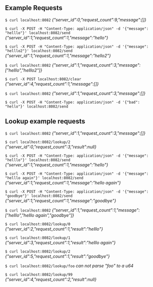 ## Example Requests
`$ curl localhost:8082`
_{"server_id":0,"request_count":9,"message":[]}_

`$ curl -X POST -H "Content-Type: application/json" -d '{"message": "helllo"}' localhost:8082/send`
_{"server_id":1,"request_count":1,"message":"hello"}_

`$ curl -X POST -H "Content-Type: application/json" -d '{"message": "helllo2"}' localhost:8082/send`
_{"server_id":1,"request_count":1,"message":"hello2"}_

`$ curl localhost:8082`
_{"server_id":1,"request_count":3,"message":["helllo","helllo2"]}_

`$ curl -X POST localhost:8082/clear`
_{"server_id":4,"request_count":1,"message":[]}_

`$ curl localhost:8082`
_{"server_id":1,"request_count":3,"message":[]}_

`$ curl -X POST -H "Content-Type: application/json" -d '{"bad": "hello"}' localhost:8082/send`


## Lookup example requests
`$ curl localhost:8082`
_{"server_id":1,"request_count":3,"message":[]}_

`$ curl localhost:8082/lookup/2`
_{"server_id":0,"request_count":3,"result":null}_

`$ curl -X POST -H "Content-Type: application/json" -d '{"message": "helllo"}' localhost:8082/send`
_{"server_id":1,"request_count":1,"message":"hello"}_

`$ curl -X POST -H "Content-Type: application/json" -d '{"message": "helllo again"}' localhost:8082/send`
_{"server_id":1,"request_count":1,"message":"hello again"}_

`$ curl -X POST -H "Content-Type: application/json" -d '{"message": "goodbye"}' localhost:8082/send`
_{"server_id":1,"request_count":1,"message":"goodbye"}_

`$ curl localhost:8082`
_{"server_id":1,"request_count":1,"message":["helllo","helllo again","goodbye"]}_

`$ curl localhost:8082/lookup/0`
_{"server_id":2,"request_count":1,"result":"helllo"}_

`$ curl localhost:8082/lookup/1`
_{"server_id":3,"request_count":1,"result":"helllo again"}_

`$ curl localhost:8082/lookup/2`
_{"server_id":5,"request_count":1,"result":"goodbye"}_

`$ curl localhost:8082/lookup/foo`
_can not parse "foo" to a u64_

`$ curl localhost:8082/lookup/99`
_{"server_id":4,"request_count":2,"result":null}_